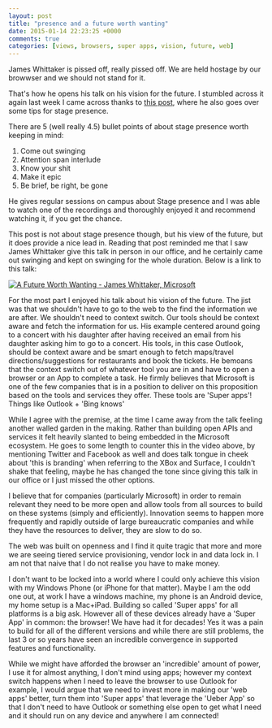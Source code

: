 ```yaml
---
layout: post
title: "presence and a future worth wanting"
date: 2015-01-14 22:23:25 +0000
comments: true
categories: [views, browsers, super apps, vision, future, web]
---
```


James Whittaker is pissed off, really pissed off. We are held hostage by our browwser and we should not stand for it.

That's how he opens his talk on his vision for the future. I stumbled across it again last week I came across thanks to [this post](http://news.microsoft.com/stories/people/james-whittaker.html), where he also goes over some tips for stage presence.

There are 5 (well really 4.5) bullet points of about stage presence worth keeping in mind:

1. Come out swinging
2. Attention span interlude
3. Know your shit
4. Make it epic
5. Be brief, be right, be gone

He gives regular sessions on campus about Stage presence and I was able to watch one of the recordings and thoroughly enjoyed it and recommend watching it, if you get the chance.

This post is not about stage presence though, but his view of the future, but it does provide a nice lead in. Reading that post reminded me that I saw James Whittaker give this talk in person in our office, and he certainly came out swinging and kept on swinging for the whole duration. Below is a link to this talk:

[![A Future Worth Wanting - James Whittaker, Microsoft](http://img.youtube.com/vi/U1sJNzEHny0/0.jpg)](http://www.youtube.com/watch?v=U1sJNzEHny0)

For the most part I enjoyed his talk about his vision of the future. The jist was that we shouldn't have to go to the web to the find the information we are after. We shouldn't need to context switch. Our tools should be context aware and fetch the information for us. His example centered around going to a concert with his daughter after having received an email from his daughter asking him to go to a concert. His tools, in this case Outlook, should be context aware and be smart enough to fetch maps/travel directions/suggestions for restaurants and book the tickets. He bemoans that the context switch out of whatever tool you are in and have to open a browser or an App to complete a task. He firmly believes that Microsoft is one of the few companies that is in a position to deliver on this proposition based on the tools and services they offer. These tools are 'Super apps'! Things like Outlook + 'Bing knows'

While I agree with the premise, at the time I came away from the talk feeling another walled garden in the making. Rather than building open APIs and services it felt heavily slanted to being embedded in the Microsoft ecosystem. He goes to some length to counter this in the video above, by mentioning Twitter and Facebook as well and does talk tongue in cheek about 'this is branding' when referring to the XBox and Surface, I couldn't shake that feeling, maybe he has changed the tone since giving this talk in our office or I just missed the other options.

I believe that for companies (particularly Microsoft) in order to remain relevant they need to be more open and allow tools from all sources to build on these systems (simply and efficiently). Innovation seems to happen more frequently and rapidly outside of large bureaucratic companies and while they have the resources to deliver, they are slow to do so.

The web was built on openness and I find it quite tragic that more and more we are seeing tiered service provisioning, vendor lock in and data lock in. I am not that naive that I do not realise you have to make money.

I don't want to be locked into a world where I could only achieve this vision with my Windows Phone (or iPhone for that matter). Maybe I am the odd one out, at work I have a windows machine, my phone is an Android device, my home setup is a Mac+iPad. Building so called 'Super apps' for all platforms is a big ask. However all of these devices already have a 'Super App' in common: the browser! We have had it for decades! Yes it was a pain to build for all of the different versions and while there are still problems, the last 3 or so years have seen an incredible convergence in supported features and functionality.

While we might have afforded the browser an 'incredible' amount of power, I use it for almost anything, I don't mind using apps; however my context switch happens when I need to leave the browser to use Outlook for example, I would argue that we need to invest more in making our 'web apps' better, turn them into 'Super apps' that leverage the 'Ueber App' so that I don't need to have Outlook or something else open to get what I need and it should run on any device and anywhere I am connected!

